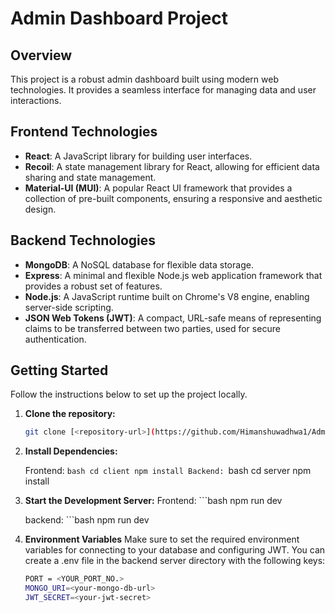 # Admin Dashboard Project

## Overview

This project is a robust admin dashboard built using modern web technologies. It provides a seamless interface for managing data and user interactions.

## Frontend Technologies

- **React**: A JavaScript library for building user interfaces.
- **Recoil**: A state management library for React, allowing for efficient data sharing and state management.
- **Material-UI (MUI)**: A popular React UI framework that provides a collection of pre-built components, ensuring a responsive and aesthetic design.

## Backend Technologies

- **MongoDB**: A NoSQL database for flexible data storage.
- **Express**: A minimal and flexible Node.js web application framework that provides a robust set of features.
- **Node.js**: A JavaScript runtime built on Chrome's V8 engine, enabling server-side scripting.
- **JSON Web Tokens (JWT)**: A compact, URL-safe means of representing claims to be transferred between two parties, used for secure authentication.

## Getting Started

Follow the instructions below to set up the project locally.

1. **Clone the repository:**
   ```bash
   git clone [<repository-url>](https://github.com/Himanshuwadhwa1/AdminDashboard.git)

2. **Install Dependencies:**

    Frontend:
        ```bash
        cd client
        npm install
    Backend:
        ```bash
        cd server
        npm install

3. **Start the Development Server:**
    Frontend:
        ```bash
        npm run dev

    backend:
        ```bash
        npm run dev

4. **Environment Variables**
Make sure to set the required environment variables for connecting to your database and configuring JWT. You can create a .env file in the backend server directory with the following keys:
    ```bash
    PORT = <YOUR_PORT_NO.>
    MONGO_URI=<your-mongo-db-url>
    JWT_SECRET=<your-jwt-secret>





